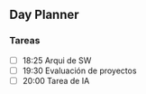 ## Day Planner

### Tareas
- [ ] 18:25 Arqui de SW
- [ ] 19:30 Evaluación de proyectos
- [ ] 20:00 Tarea de IA
